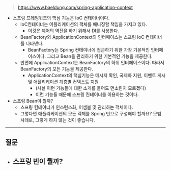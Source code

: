 > https://www.baeldung.com/spring-application-context

- 스프링 프레임워크의 핵심 기능은 IoC 컨테이너이다. 
	- IoC컨테이너는 어플리케이션의 객체를 매니징할 책임을 가지고 있다. 
		- 이것은 제어의 역전을 하기 위해서 DI를 사용한다. 
	- BeanFactory와 ApplicationContext의 인터페이스는 스프링 IoC 컨테이너를 나타낸다. 
		- BeanFactory는 Spring 컨테이너에 접근하기 위한 가장 기본적인 인터페이스이다. 그리고 Bean을 관리하기 위한 기본적인 기능을 제공한다. 
	- 반면에 ApplicationContext는 BeanFactory의 하위 인터페이스이다. 따라서 BeanFactory의 모든 기능을 제공한다. 
		- ApplicationContext의 핵심기능은 메시지 확인, 국제화 지원, 이벤트 게시 및 애플리케이션 계층별 컨텍스트 지원
			- (사실 이런 기능들에 대한 소개를 들어도 먼소린지 모르겠다) 
			- 이런 기능들 때문에 스프링 컨테이너를 이용하는 것이다. 
- 스프링 Bean이 뭘까? 
	- 스프링 컨테이너가 인스턴스화, 어셈블 및 관리하는 객체이다. 
	- 그렇다면 애플리케이션의 모든 객체를 Spring 빈으로 구성해야 할까요? 모범 사례로, 그렇게 하지 않는 것이 좋습니다.



--- 

## 질문 

- 스프링 빈이 뭘까? 
	- 